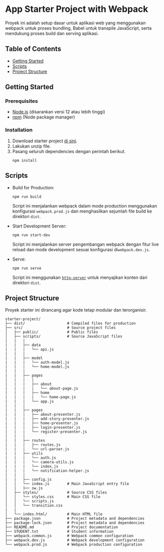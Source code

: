 # App Starter Project with Webpack

Proyek ini adalah setup dasar untuk aplikasi web yang menggunakan webpack untuk proses bundling, Babel untuk transpile JavaScript, serta mendukung proses build dan serving aplikasi.

## Table of Contents

- [Getting Started](#getting-started)
- [Scripts](#scripts)
- [Project Structure](#project-structure)

## Getting Started

### Prerequisites

- [Node.js](https://nodejs.org/) (disarankan versi 12 atau lebih tinggi)
- [npm](https://www.npmjs.com/) (Node package manager)

### Installation

1. Download starter project [di sini](https://raw.githubusercontent.com/dicodingacademy/a219-web-intermediate-labs/099-shared-files/starter-project-with-webpack.zip).
2. Lakukan unzip file.
3. Pasang seluruh dependencies dengan perintah berikut.
   ```shell
   npm install
   ```

## Scripts

- Build for Production:

  ```shell
  npm run build
  ```

  Script ini menjalankan webpack dalam mode production menggunakan konfigurasi `webpack.prod.js` dan menghasilkan sejumlah file build ke direktori `dist`.

- Start Development Server:

  ```shell
  npm run start-dev
  ```

  Script ini menjalankan server pengembangan webpack dengan fitur live reload dan mode development sesuai konfigurasi di`webpack.dev.js`.

- Serve:
  ```shell
  npm run serve
  ```
  Script ini menggunakan [`http-server`](https://www.npmjs.com/package/http-server) untuk menyajikan konten dari direktori `dist`.

## Project Structure

Proyek starter ini dirancang agar kode tetap modular dan terorganisir.

```text
starter-project/
├── dist/                   # Compiled files for production
├── src/                    # Source project files
│   ├── public/             # Public files
│   ├── scripts/            # Source JavaScript files
|   |   |
|   |   ├── data
|   |   |   └── api.js
|   |   |
|   |   ├── model
|   |   |   └── auth-model.js
|   |   |   └── home-model.js
|   |   |
|   |   ├── pages
|   |   |   |
|   |   |   ├── about
|   |   |   |   └── about-page.js
|   |   |   ├── home
|   |   |   |   └── home-page.js
|   |   |   └── app.js
|   |   |
|   |   ├── pages
|   |   |   ├── about-presenter.js
|   |   |   ├── add-story-presenter.js
|   |   |   ├── home-presenter.js
|   |   |   ├── login-presenter.js
|   |   |   └── register-presenter.js
|   |   |
|   |   ├── routes
|   |   |   ├── routes.js
|   |   |   └── url-parser.js
|   |   ├── utils
|   |   |   └── auth.js
|   |   |   └── camera-utils.js
|   |   |   └── index.js
|   |   |   └── notification-helper.js
|   |   |
|   |   ├── config.js
│   │   └── index.js        # Main JavaScript entry file
|   |   ├── sw.js
│   ├── styles/             # Source CSS files
│   │   └── styles.css      # Main CSS file
│   │   └── scripts.js
│   │   └── transition.css
|   |
│   └── index.html/         # Main HTML file
├── package.json            # Project metadata and dependencies
├── package-lock.json       # Project metadata and dependencies
├── README.md               # Project documentation
├── STUDENT.txt             # Student information
├── webpack.common.js       # Webpack common configuration
├── webpack.dev.js          # Webpack development configuration
└── webpack.prod.js         # Webpack production configuration
```

